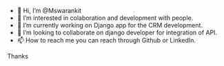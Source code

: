 - 👋 Hi, I’m @Mswarankit
- 👀 I’m interested in colaboration and development with people.
- 🌱 I’m currently working on Django app for the CRM development.
- 💞️ I’m looking to collaborate on django developer for integration of API.
- 📫 How to reach me you can reach through Github or LinkedIn.

Thanks  

<!---
Mswarankit/Mswarankit is a ✨ special ✨ repository because its `README.md` (this file) appears on your GitHub profile.
You can click the Preview link to take a look at your changes.
--->
